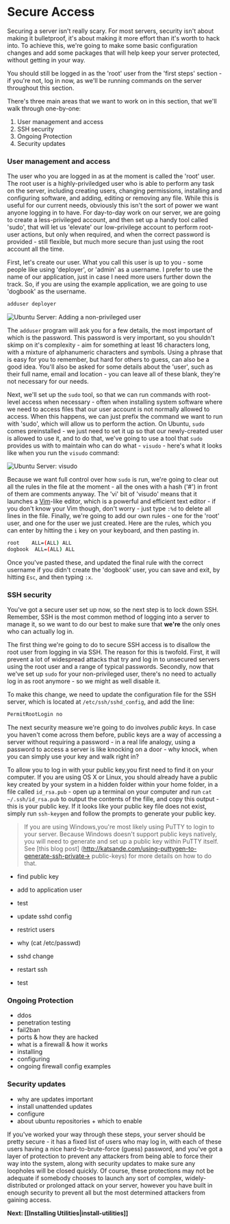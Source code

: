 Secure Access
===

Securing a server isn't really scary. For most servers, security isn't about making it bulletproof, it's about making it more effort than it's worth to hack into. To achieve this, we're going to make some basic configuration changes and add some packages that will help keep your server protected, without getting in your way.

You should still be logged in as the 'root' user from the 'first steps' section - if you're not, log in now, as we'll be running commands on the server throughout this section.

There's three main areas that we want to work on in this section, that we'll walk through one-by-one:

1. User management and access
2. SSH security
3. Ongoing Protection
4. Security updates

### User management and access

The user who you are logged in as at the moment is called the 'root' user. The root user is a highly-priviledged user who is able to perform any task on the server, including creating users, changing permissions, installing and configuring software, and adding, editing or removing any file. While this is useful for our current needs, obviously this isn't the sort of power we want anyone logging in to have. For day-to-day work on our server, we are going to create a less-privileged account, and then set up a handy tool called 'sudo', that will let us 'elevate' our low-privilege account to perform root-user actions, but only when required, and when the correct password is provided - still flexible, but much more secure than just using the root account all the time.

First, let's create our user. What you call this user is up to you - some people like using 'deployer', or 'admin' as a username. I prefer to use the name of our application, just in case I need more users further down the track. So, if you are using the example application, we are going to use 'dogbook' as the username.

``` bash
adduser deployer
```

![Ubuntu Server: Adding a non-privileged user](secure-access/adduser.jpg)

The `adduser` program will ask you for a few details, the most important of which is the password. This password is very important, so you shouldn't skimp on it's complexity - aim for something at least 16 characters long, with a mixture of alphanumeric characters and symbols. Using a phrase that is easy for you to remember, but hard for others to guess, can also be a good idea. You'll also be asked for some details about the 'user', such as their full name, email and location - you can leave all of these blank, they're not necessary for our needs.

Next, we'll set up the `sudo` tool, so that we can run commands with root-level access when necessary - often when installing system software where we need to access files that our user account is not normally allowed to access. When this happens, we can just prefix the command we want to run with 'sudo', which will allow us to perform the action. On Ubuntu, `sudo` comes preinstalled - we just need to set it up so that our newly-created user is allowed to use it, and to do that, we've going to use a tool that `sudo` provides us with to maintain who can do what - `visudo` - here's what it looks like when you run the `visudo` command:

![Ubuntu Server: visudo](secure-access/visudo.jpg)

Because we want full control over how `sudo` is run, we're going to clear out all the rules in the file at the moment - all the ones with a hash ('#') in front of them are comments anyway. The 'vi' bit of 'visudo' means that it launches a [Vim](http://en.wikipedia.org/wiki/Vim_(text_editor))-like editor, which is a powerful and efficient text editor - if you don't know your Vim though, don't worry - just type `:%d` to delete all lines in the file. Finally, we're going to add our own rules - one for the 'root' user, and one for the user we just created. Here are the rules, which you can enter by hitting the `i` key on your keyboard, and then pasting in.

``` bash
root    ALL=(ALL) ALL
dogbook  ALL=(ALL) ALL
```

Once you've pasted these, and updated the final rule with the correct username if you didn't create the 'dogbook' user, you can save and exit, by hitting `Esc`, and then typing `:x`.

### SSH security

You've got a secure user set up now, so the next step is to lock down SSH. Remember, SSH is the most common method of logging into a server to manage it, so we want to do our best to make sure that **we're** the only ones who can actually log in.

The first thing we're going to do to secure SSH access is to disallow the root user from logging in via SSH. The reason for this is twofold. First, it will prevent a lot of widespread attacks that try and log in to unsecured servers using the root user and a range of typical passwords. Secondly, now that we've set up `sudo` for your non-privileged user, there's no need to actually log in as root anymore - so we might as well disable it.

To make this change, we need to update the configuration file for the SSH server, which is located at `/etc/ssh/sshd_config`, and add the line:

``` bash
PermitRootLogin no
```

The next security measure we're going to do involves _public keys_. In case you haven't come across them before, public keys are a way of accessing a server without requiring a password - in a real life analogy, using a password to access a server is like knocking on a door - why knock, when you can simply use your key and walk right in?

To allow you to log in with your public key,you first need to find it on your computer. If you are using OS X or Linux, you should already have a public key created by your system in a hidden folder within your home folder, in a file called `id_rsa.pub` - open up a terminal on your computer and run `cat ~/.ssh/id_rsa.pub` to output the contents of the fille, and copy this output - this is your public key. If it looks like your public key file does not exist, simply run `ssh-keygen` and follow the prompts to generate your public key.

> If you are using Windows,you're most likely using PuTTY to
> login to your server. Because Windows doesn't support public
> keys natively, you will need to generate and set up a public 
> key within PuTTY itself. See [this blog post]
> (http://katsande.com/using-puttygen-to-generate-ssh-private-> public-keys) for more details on how to do that.

- find public key
- add to application user
- test
- update sshd config

- restrict users
- why (cat /etc/passwd)
- sshd change

- restart ssh
- test

### Ongoing Protection

- ddos
- penetration testing
- fail2ban
- ports & how they are hacked
- what is a firewall & how it works
- installing
- configuring
- ongoing firewall config examples

### Security updates

- why are updates important
- install unattended updates
- configure
- about ubuntu repositories + which to enable

If you've worked your way through these steps, your server should be pretty secure - it has a fixed list of users who may log in, with each of these users having a nice hard-to-brute-force (guess) password, and you've got a layer of protection to prevent any attackers from being able to force their way into the system, along with security updates to make sure any loopholes will be closed quickly. Of course, these protections may not be adequate if somebody chooses to launch any sort of complex, widely-distributed or prolonged attack on your server, however you have built in enough security to prevent all but the most determined attackers from gaining access.

**Next: [[Installing Utilities|install-utilities]]**

